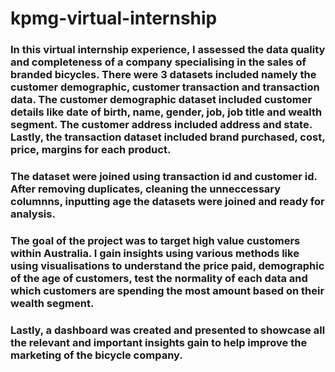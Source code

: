 # kpmg-virtual-internship

### In this virtual internship experience, I assessed the data quality and completeness of a company specialising in the sales of branded bicycles. There were 3 datasets included namely the customer demographic, customer transaction and transaction data. The customer demographic dataset included customer details like date of birth, name, gender, job, job title and wealth segment. The customer address included address and state. Lastly, the transaction dataset included brand purchased, cost, price, margins for each product. 

### The dataset were joined using transaction id and customer id. After removing duplicates, cleaning the unneccessary columnns, inputting age the datasets were joined and ready for analysis. 

### The goal of the project was to target high value customers within Australia. I gain insights using various methods like using visualisations to understand the price paid, demographic of the age of customers, test the normality of each data and which customers are spending the most amount based on their wealth segment.

### Lastly, a dashboard was created and presented to showcase all the relevant and important insights gain to help improve the marketing of the bicycle company. 





